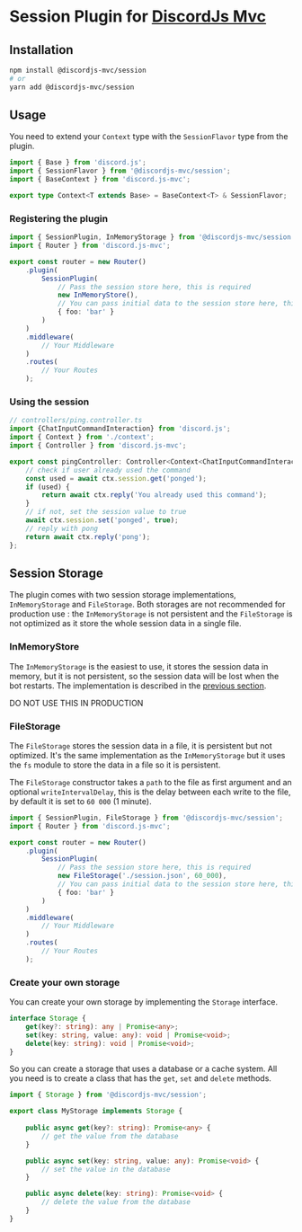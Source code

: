 # Session Plugin for [DiscordJs Mvc](https://discordjs-mvc.js.org/)

## Installation

```bash
npm install @discordjs-mvc/session
# or
yarn add @discordjs-mvc/session
```

## Usage
You need to extend your `Context` type with the `SessionFlavor` type from the plugin.

```ts
import { Base } from 'discord.js';
import { SessionFlavor } from '@discordjs-mvc/session';
import { BaseContext } from 'discord.js-mvc';

export type Context<T extends Base> = BaseContext<T> & SessionFlavor;
```

### Registering the plugin
```ts
import { SessionPlugin, InMemoryStorage } from '@discordjs-mvc/session';
import { Router } from 'discord.js-mvc';

export const router = new Router()
    .plugin(
        SessionPlugin(
            // Pass the session store here, this is required
            new InMemoryStore(),
            // You can pass initial data to the session store here, this is optional
            { foo: 'bar' }
        )
    )
    .middleware(
        // Your Middleware
    )
    .routes(
        // Your Routes
    );
```

### Using the session
```ts
// controllers/ping.controller.ts
import {ChatInputCommandInteraction} from 'discord.js';
import { Context } from './context';
import { Controller } from 'discord.js-mvc';

export const pingController: Controller<Context<ChatInputCommandInteraction>> = async (ctx) => {
    // check if user already used the command
    const used = await ctx.session.get('ponged');
    if (used) {
        return await ctx.reply('You already used this command');
    }
    // if not, set the session value to true
    await ctx.session.set('ponged', true);
    // reply with pong
    return await ctx.reply('pong');
};
```

## Session Storage
The plugin comes with two session storage implementations, `InMemoryStorage` and `FileStorage`.
Both storages are not recommended for production use : the `InMemoryStorage` is not persistent 
and the `FileStorage` is not optimized as it store the whole session data in a single file.

### InMemoryStore
The `InMemoryStorage` is the easiest to use, it stores the session data in memory,
but it is not persistent, so the session data will be lost when the bot restarts.
The implementation is described in the [previous section](#using-the-session).

DO NOT USE THIS IN PRODUCTION

### FileStorage
The `FileStorage` stores the session data in a file, it is persistent but not optimized.
It's the same implementation as the `InMemoryStorage` but it uses the `fs` module
to store the data in a file so it is persistent.

The `FileStorage` constructor takes a `path` to the file as first argument and an optional
`writeIntervalDelay`, this is the delay between each write to the file, by default it is set to `60 000` (1 minute).

```ts
import { SessionPlugin, FileStorage } from '@discordjs-mvc/session';
import { Router } from 'discord.js-mvc';

export const router = new Router()
    .plugin(
        SessionPlugin(
            // Pass the session store here, this is required
            new FileStorage('./session.json', 60_000),
            // You can pass initial data to the session store here, this is optional
            { foo: 'bar' }
        )
    )
    .middleware(
        // Your Middleware
    )
    .routes(
        // Your Routes
    );
```

### Create your own storage
You can create your own storage by implementing the `Storage` interface.
```ts
interface Storage {
    get(key?: string): any | Promise<any>;
    set(key: string, value: any): void | Promise<void>;
    delete(key: string): void | Promise<void>;
}
```

So you can create a storage that uses a database or a cache system. 
All you need is to create a class that has the `get`, `set` and `delete` methods.

```ts
import { Storage } from '@discordjs-mvc/session';

export class MyStorage implements Storage {
    
    public async get(key?: string): Promise<any> {
        // get the value from the database
    }

    public async set(key: string, value: any): Promise<void> {
        // set the value in the database
    }

    public async delete(key: string): Promise<void> {
        // delete the value from the database
    }
}
```





